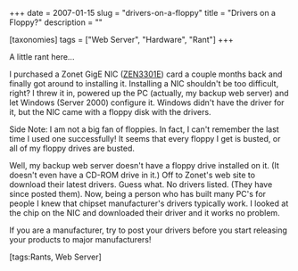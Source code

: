 +++
date = 2007-01-15
slug = "drivers-on-a-floppy"
title = "Drivers on a Floppy?"
description = ""

[taxonomies]
tags = ["Web Server", "Hardware", "Rant"]
+++

A little rant here...

<!-- more -->

I purchased a Zonet GigE NIC ([ZEN3301E](http://www.zonetusa.com/DispProductDownload.asp?ProductID=218)) card a couple months back and finally got around to installing it. Installing a NIC shouldn't be too difficult, right? I threw it in, powered up the PC (actually, my backup web server) and let Windows (Server 2000) configure it. Windows didn't have the driver for it, but the NIC came with a floppy disk with the drivers.

Side Note:  I am not a big fan of floppies. In fact, I can't remember the last time I used one successfully! It seems that every floppy I get is busted, or all of my floppy drives are busted.

Well, my backup web server doesn't have a floppy drive installed on it. (It doesn't even have a CD-ROM drive in it.) Off to Zonet's web site to download their latest drivers. Guess what. No drivers listed. (They have since posted them). Now, being a person who has built many PC's for people I knew that chipset manufacturer's drivers typically work. I looked at the chip on the NIC and downloaded their driver and it works no problem.

If you are a manufacturer, try to post your drivers before you start releasing your products to major manufacturers!

[tags:Rants, Web Server]